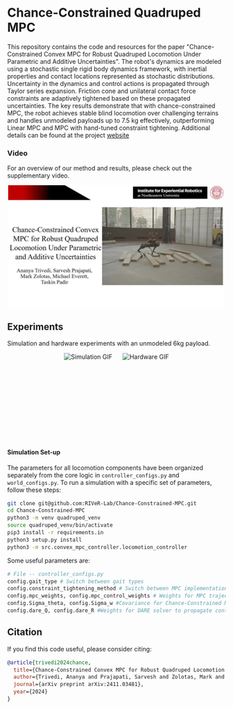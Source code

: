 # Chance-Constrained Quadruped MPC
This repository contains the code and resources for the paper "Chance-Constrained Convex MPC for Robust Quadruped Locomotion Under Parametric and Additive Uncertainties". The robot's dynamics are modeled using a stochastic single rigid body dynamics framework, with inertial properties and contact locations represented as stochastic distributions. Uncertainty in the dynamics and control actions is propagated through Taylor series expansion. Friction cone and unilateral contact force constraints are adaptively tightened based on these propagated uncertainties. The key results demonstrate that with chance-constrained MPC, the robot achieves stable blind locomotion over challenging terrains and handles unmodeled payloads up to 7.5 kg effectively, outperforming Linear MPC and MPC with hand-tuned constraint tightening. Additional details can be found at the project [website](https://cc-mpc.github.io/)


### Video
For an overview of our method and results, please check out the supplementary video.
<p align="center">
    <a href="https://www.youtube.com/watch?v=hb4ZkGIjR7c&t=2s"><img src="visuals/thumbnail.png" width="500" alt="Chance-Constrained Quadruped MPC Video" /></a>
</p>

## Experiments
Simulation and hardware experiments with an unmodeled 6kg payload.
<div style="text-align: center;">
  <img src="visuals/gifs/sim_gif.gif" height="200" alt="Simulation GIF" style="display: inline-block; margin-right: 20px;">
  <img src="visuals/gifs/hardware_gif.gif" height="200" alt="Hardware GIF" style="display: inline-block;">
</div>

#### Simulation Set-up
The parameters for all locomotion components have been organized separately from the core logic in ```controller_configs.py``` and ```world_configs.py```. To run a simulation with a specific set of parameters, follow these steps:

```bash
git clone git@github.com:RIVeR-Lab/Chance-Constrained-MPC.git
cd Chance-Constrained-MPC
python3 -m venv quadruped_venv
source quadruped_venv/bin/activate
pip3 install -r requirements.in
python3 setup.py install
python3 -m src.convex_mpc_controller.locomotion_controller
```
Some useful parameters are:
```bash
# File -- controller_configs.py
config.gait_type # Switch between gait types
config.constraint_tightening_method # Switch between MPC implementations
config.mpc_weights, config.mpc_control_weights # Weights for MPC trajectory tracking
config.Sigma_theta, config.Sigma_w #Covariance for Chance-Constrained MPC
config.dare_Q, config.dare_R #Weights for DARE solver to propagate control covariance
```

## Citation
If you find this code useful, please consider citing:

```bibtex
@article{trivedi2024chance,
  title={Chance-Constrained Convex MPC for Robust Quadruped Locomotion Under Parametric and Additive Uncertainties},
  author={Trivedi, Ananya and Prajapati, Sarvesh and Zolotas, Mark and Everett, Michael and Padir, Taskin},
  journal={arXiv preprint arXiv:2411.03481},
  year={2024}
}
